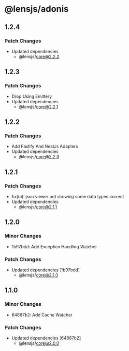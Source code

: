 # @lensjs/adonis

## 1.2.4

### Patch Changes

- Updated dependencies
  - @lensjs/core@2.2.2

## 1.2.3

### Patch Changes

- Drop Using Emittery
- Updated dependencies
  - @lensjs/core@2.2.1

## 1.2.2

### Patch Changes

- Add Fastify And NestJs Adapters
- Updated dependencies
  - @lensjs/core@2.2.0

## 1.2.1

### Patch Changes

- fix(ui): json viewer not showing some data types correct
- Updated dependencies
  - @lensjs/core@2.1.1

## 1.2.0

### Minor Changes

- 1b97bdd: Add Exception Handling Watcher

### Patch Changes

- Updated dependencies [1b97bdd]
  - @lensjs/core@2.1.0

## 1.1.0

### Minor Changes

- 64887b2: Add Cache Watcher

### Patch Changes

- Updated dependencies [64887b2]
  - @lensjs/core@2.0.0
